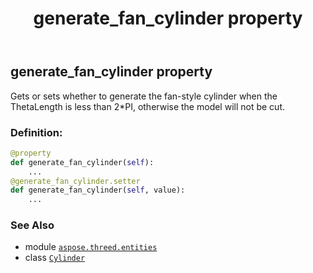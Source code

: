 ﻿---
title: generate_fan_cylinder property
second_title: Aspose.3D for Python via .NET API References
description: 
type: docs
weight: 120
url: /python-net/aspose.threed.entities/cylinder/generate_fan_cylinder/
is_root: false
---

## generate_fan_cylinder property


Gets or sets whether to generate the fan-style cylinder when the ThetaLength is less than 2*PI, otherwise the model will not be cut.
### Definition:
```python
@property
def generate_fan_cylinder(self):
    ...
@generate_fan_cylinder.setter
def generate_fan_cylinder(self, value):
    ...
```

### See Also
* module [`aspose.threed.entities`](../../)
* class [`Cylinder`](/3d/python-net/aspose.threed.entities/cylinder)

